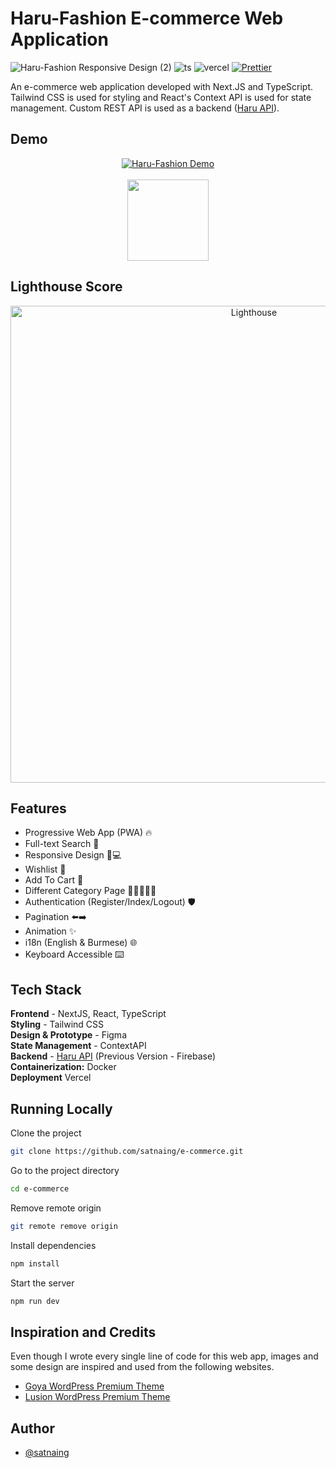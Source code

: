 # Haru-Fashion E-commerce Web Application

![Haru-Fashion Responsive Design (2)](https://user-images.githubusercontent.com/53733092/139094836-3c75c8fa-4f7a-43a7-b8c8-7cf45af53b71.png)
![ts](https://badgen.net/badge/Built%20With/TypeScript/blue) ![vercel](https://img.shields.io/github/deployments/satnaing/e-commerce/production?label=vercel&logo=vercel&logoColor=white) [![Prettier](https://img.shields.io/badge/code_style-prettier-ff69b4.svg)](https://github.com/prettier/prettier)

An e-commerce web application developed with Next.JS and TypeScript. Tailwind CSS is used for styling and React's Context API is used for state management. Custom REST API is used as a backend ([Haru API](https://github.com/satnaing/haru-api)).

## Demo

<p align="center">
<a href="https://haru-fashion.vercel.app/"><img src="https://user-images.githubusercontent.com/53733092/139051262-7d501510-17ab-4e57-83da-c07385a85f9c.gif" alt="Haru-Fashion Demo" /></a><br/><br/>
<a href="https://haru-fashion.vercel.app/"><img src="https://user-images.githubusercontent.com/53733092/139092307-3e364931-a083-40d9-9f0e-604db4170c2b.png" width="130"/></a>
</p>

## Lighthouse Score

<p align="center">
<img width="763" alt="Lighthouse" src="https://user-images.githubusercontent.com/53733092/155963931-9de8e33f-e77a-40fb-8cae-18ceffb057ad.png">
</p>

## Features

- Progressive Web App (PWA) 🔥
- Full-text Search 🔎
- Responsive Design 📱💻
- Wishlist 🤍
- Add To Cart 🛒
- Different Category Page 🧑🏻👩🏻🎒
- Authentication (Register/Index/Logout) 🛡️
- Pagination ⬅️➡️
- Animation ✨
- i18n (English & Burmese) 🌐
- Keyboard Accessible ⌨️

## Tech Stack

**Frontend** - NextJS, React, TypeScript  
**Styling** - Tailwind CSS  
**Design & Prototype** - Figma  
**State Management** - ContextAPI  
**Backend** - [Haru API](https://github.com/satnaing/haru-api) (Previous Version - Firebase)  
**Containerization:** Docker  
**Deployment** Vercel

## Running Locally

Clone the project

```bash
git clone https://github.com/satnaing/e-commerce.git
```

Go to the project directory

```bash
cd e-commerce
```

Remove remote origin

```bash
git remote remove origin
```

Install dependencies

```bash
npm install
```

Start the server

```bash
npm run dev
```

## Inspiration and Credits

Even though I wrote every single line of code for this web app, images and some design are inspired and used from the following websites.

- [Goya WordPress Premium Theme](https://goya.everthemes.com/demo-fashion/)
- [Lusion WordPress Premium Theme](https://hn.arrowpress.net/lusion/home-minimalist/?currency=USD)

## Author

- [@satnaing](https://github.com/satnaing)

